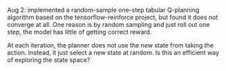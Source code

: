 Aug 2: implemented a random-sample one-step tabular Q-planning algorithm based on the tensorflow-reinforce project, but found it does not converge at all. One reason is by random sampling and just roll out one step, the model has little of getting correct reward.

At each iteration, the planner does not use the new state from taking the action. Instead, it just select a new state at random. Is this an efficient way of exploring the state space?
